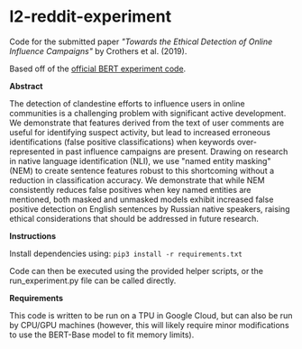 # l2-reddit-experiment

Code for the submitted paper *"Towards the Ethical Detection of Online Influence Campaigns"* by Crothers et al. (2019).

Based off of the [official BERT experiment code](https://github.com/google-research/bert).

**Abstract**

The detection of clandestine efforts to influence users in online communities is a challenging problem with significant active development.  We demonstrate that features derived from the text of user comments are useful for identifying suspect activity, but lead to increased erroneous identifications (false positive classifications) when keywords over-represented in past influence campaigns are present.  Drawing on research in native language identification (NLI), we use "named entity masking" (NEM) to create sentence features robust to this shortcoming without a reduction in classification accuracy.  We demonstrate that while NEM consistently reduces false positives when key named entities are mentioned, both masked and unmasked models exhibit increased false positive detection on English sentences by Russian native speakers, raising ethical considerations that should be addressed in future research.

**Instructions**

Install dependencies using:
`pip3 install -r requirements.txt`

Code can then be executed using the provided helper scripts, or the run_experiment.py file can be called directly.

**Requirements**

This code is written to be run on a TPU in Google Cloud, but can also be run by CPU/GPU machines (however, this will likely require minor modifications to use the BERT-Base model to fit memory limits).
